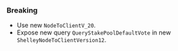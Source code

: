 ### Breaking

- Use new `NodeToClientV_20`.
- Expose new query `QueryStakePoolDefaultVote` in new `ShelleyNodeToClientVersion12`.
